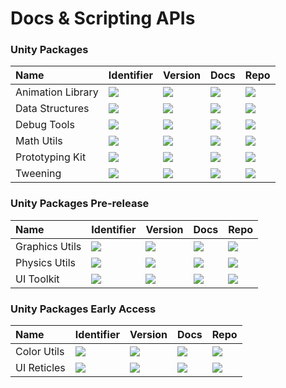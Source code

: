 # Docs & Scripting APIs

### Unity Packages

| Name | Identifier | Version | Docs | Repo |
|:-----|:-----------|:--------|:-----|:-----|
| Animation Library | ![](https://img.shields.io/badge/-com.zigurous.animation-lightgrey?color=4c4c4c)      | [![](https://img.shields.io/github/package-json/v/zigurous/unity-animation-library)](https://github.com/zigurous/unity-animation-library/releases) | [![](https://img.shields.io/badge/docs-link-blue)](https://docs.zigurous.com/com.zigurous.animation)      | [![](https://img.shields.io/badge/github-repo-blue?logo=github)](https://github.com/zigurous/unity-animation-library) |
| Data Structures   | ![](https://img.shields.io/badge/-com.zigurous.datastructures-lightgrey?color=4c4c4c) | [![](https://img.shields.io/github/package-json/v/zigurous/unity-data-structures)](https://github.com/zigurous/unity-data-structures/releases)     | [![](https://img.shields.io/badge/docs-link-blue)](https://docs.zigurous.com/com.zigurous.datastructures) | [![](https://img.shields.io/badge/github-repo-blue?logo=github)](https://github.com/zigurous/unity-data-structures)   |
| Debug Tools       | ![](https://img.shields.io/badge/-com.zigurous.debug-lightgrey?color=4c4c4c)          | [![](https://img.shields.io/github/package-json/v/zigurous/unity-debug-tools)](https://github.com/zigurous/unity-debug-tools/releases)             | [![](https://img.shields.io/badge/docs-link-blue)](https://docs.zigurous.com/com.zigurous.debug)          | [![](https://img.shields.io/badge/github-repo-blue?logo=github)](https://github.com/zigurous/unity-debug-tools)       |
| Math Utils        | ![](https://img.shields.io/badge/-com.zigurous.math-lightgrey?color=4c4c4c)           | [![](https://img.shields.io/github/package-json/v/zigurous/unity-math-utils)](https://github.com/zigurous/unity-math-utils/releases)               | [![](https://img.shields.io/badge/docs-link-blue)](https://docs.zigurous.com/com.zigurous.math)           | [![](https://img.shields.io/badge/github-repo-blue?logo=github)](https://github.com/zigurous/unity-math-utils)        |
| Prototyping Kit   | ![](https://img.shields.io/badge/-com.zigurous.prototyping-lightgrey?color=4c4c4c)    | [![](https://img.shields.io/github/package-json/v/zigurous/unity-prototyping-kit)](https://github.com/zigurous/unity-prototyping-kit/releases)     | [![](https://img.shields.io/badge/docs-link-blue)](https://docs.zigurous.com/com.zigurous.prototyping)    | [![](https://img.shields.io/badge/github-repo-blue?logo=github)](https://github.com/zigurous/unity-prototyping-kit)   |
| Tweening          | ![](https://img.shields.io/badge/-com.zigurous.tweening-lightgrey?color=4c4c4c)       | [![](https://img.shields.io/github/package-json/v/zigurous/unity-tweening-system)](https://github.com/zigurous/unity-tweening-system/releases)     | [![](https://img.shields.io/badge/docs-link-blue)](https://docs.zigurous.com/com.zigurous.tweening)       | [![](https://img.shields.io/badge/github-repo-blue?logo=github)](https://github.com/zigurous/unity-tweening-system)   |

### Unity Packages Pre-release

| Name | Identifier | Version | Docs | Repo |
|:-----|:-----------|:--------|:-----|:-----|
| Graphics Utils    | ![](https://img.shields.io/badge/-com.zigurous.graphics-lightgrey?color=4c4c4c)       | [![](https://img.shields.io/github/package-json/v/zigurous/unity-graphics-utils)](https://github.com/zigurous/unity-graphics-utils/releases)       | [![](https://img.shields.io/badge/docs-link-blue)](https://docs.zigurous.com/com.zigurous.graphics)       | [![](https://img.shields.io/badge/github-repo-blue?logo=github)](https://github.com/zigurous/unity-graphics-utils)    |
| Physics Utils     | ![](https://img.shields.io/badge/-com.zigurous.physics-lightgrey?color=4c4c4c)        | [![](https://img.shields.io/github/package-json/v/zigurous/unity-physics-utils)](https://github.com/zigurous/unity-physics-utils/releases)         | [![](https://img.shields.io/badge/docs-link-blue)](https://docs.zigurous.com/com.zigurous.physics)        | [![](https://img.shields.io/badge/github-repo-blue?logo=github)](https://github.com/zigurous/unity-physics-utils)     |
| UI Toolkit        | ![](https://img.shields.io/badge/-com.zigurous.ui-lightgrey?color=4c4c4c)             | [![](https://img.shields.io/github/package-json/v/zigurous/unity-ui-toolkit)](https://github.com/zigurous/unity-ui-toolkit/releases)               | [![](https://img.shields.io/badge/docs-link-blue)](https://docs.zigurous.com/com.zigurous.ui)             | [![](https://img.shields.io/badge/github-repo-blue?logo=github)](https://github.com/zigurous/unity-ui-toolkit)        |


### Unity Packages Early Access

| Name | Identifier | Version | Docs | Repo |
|:-----|:-----------|:--------|:-----|:-----|
| Color Utils       | ![](https://img.shields.io/badge/-com.zigurous.color-lightgrey?color=4c4c4c)          | [![](https://img.shields.io/badge/version-early%20access-yellow)](https://github.com/zigurous/unity-color-utils/releases)                          | [![](https://img.shields.io/badge/docs-link-blue)](https://docs.zigurous.com/com.zigurous.color)          | [![](https://img.shields.io/badge/github-repo-blue?logo=github)](https://github.com/zigurous/unity-color-utils)       |
| UI Reticles       | ![](https://img.shields.io/badge/-com.zigurous.ui.reticles-lightgrey?color=4c4c4c)    | [![](https://img.shields.io/badge/version-early%20access-yellow)](https://github.com/zigurous/unity-ui-reticles/releases)                          | [![](https://img.shields.io/badge/docs-link-blue)](https://docs.zigurous.com/com.zigurous.ui.reticles)    | [![](https://img.shields.io/badge/github-repo-blue?logo=github)](https://github.com/zigurous/unity-ui-reticles)       |
